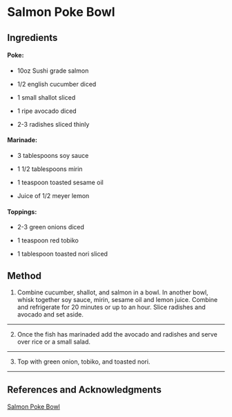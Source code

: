 # Salmon Poke Bowl

## Ingredients

#### Poke:

- 10oz Sushi grade salmon

- 1/2 english cucumber diced

- 1 small shallot sliced

- 1 ripe avocado diced

- 2-3 radishes sliced thinly

#### Marinade:

- 3 tablespoons soy sauce

- 1 1/2 tablespoons mirin

- 1 teaspoon toasted sesame oil

- Juice of 1/2 meyer lemon

#### Toppings:

- 2-3 green onions diced

- 1 teaspoon red tobiko

- 1 tablespoon toasted nori sliced

## Method

1. Combine cucumber, shallot, and salmon in a bowl. In another bowl, whisk together soy sauce, mirin, sesame oil and lemon juice. Combine and refrigerate for 20 minutes or up to an hour. Slice radishes and avocado and set aside.
---

2. Once the fish has marinaded add the avocado and radishes and serve over rice or a small salad.
---

3. Top with green onion, tobiko, and toasted nori.
---

## References and Acknowledgments

[Salmon Poke Bowl](https://www.reddit.com/r/GifRecipes/comments/avjhsy/salmon_poke_bowl/ehflc0s/)
